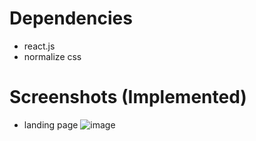 ﻿# Dependencies
 - react.js
 - normalize css
# Screenshots (Implemented)
 - landing page
 ![image](https://user-images.githubusercontent.com/66631270/229336292-8bdfca9e-7635-4aa2-841e-61056000a622.png)
